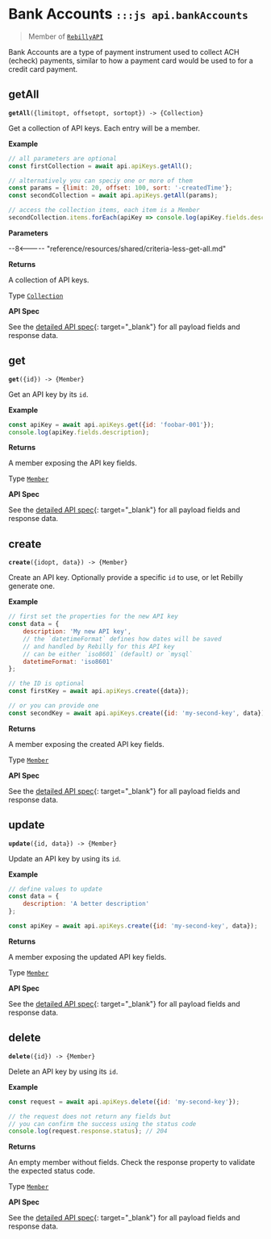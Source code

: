 # Bank Accounts <small>`:::js api.bankAccounts`</small>

> Member of [`RebillyAPI`][goto-rebillyapi]

Bank Accounts are a type of payment instrument used to collect ACH (echeck) payments, similar to how a payment card would be used to for a credit card payment.



## getAll
<div class="method"><code><strong>getAll</strong>({<span class="prop">limit</span><span class="optional" title="optional">opt</span>, <span class="prop">offset</span><span class="optional" title="optional">opt</span>, <span class="prop">sort</span><span class="optional" title="optional">opt</span>}) -> <span class="return">{Collection}</span></code></div>

Get a collection of API keys. Each entry will be a member.


**Example**

```js
// all parameters are optional
const firstCollection = await api.apiKeys.getAll();

// alternatively you can speciy one or more of them
const params = {limit: 20, offset: 100, sort: '-createdTime'}; 
const secondCollection = await api.apiKeys.getAll(params);

// access the collection items, each item is a Member
secondCollection.items.forEach(apiKey => console.log(apiKey.fields.description));
```

**Parameters**


--8<----- "reference/resources/shared/criteria-less-get-all.md"


**Returns**

A collection of API keys.

Type [`Collection`][goto-collection]


**API Spec**

See the [detailed API spec][1]{: target="_blank"} for all payload fields and response data.

## get
<div class="method"><code><strong>get</strong>({<span class="prop">id</span>}) -> <span class="return">{Member}</span></code></div>

Get an API key by its `id`.


**Example**

```js
const apiKey = await api.apiKeys.get({id: 'foobar-001'});
console.log(apiKey.fields.description);
```


**Returns**

A member exposing the API key fields.

Type [`Member`][goto-member]


**API Spec**

See the [detailed API spec][2]{: target="_blank"} for all payload fields and response data.

## create
<div class="method"><code><strong>create</strong>({<span class="prop">id</span><span class="optional" title="optional">opt</span>, <span class="prop">data</span>}) -> <span class="return">{Member}</span></code></div>

Create an API key. Optionally provide a specific `id` to use, or let Rebilly generate one. 


**Example**

```js
// first set the properties for the new API key
const data = {
    description: 'My new API key',
    // the `datetimeFormat` defines how dates will be saved 
    // and handled by Rebilly for this API key
    // can be either `iso8601` (default) or `mysql`
    datetimeFormat: 'iso8601'
};

// the ID is optional
const firstKey = await api.apiKeys.create({data});

// or you can provide one
const secondKey = await api.apiKeys.create({id: 'my-second-key', data});
```


**Returns**

A member exposing the created API key fields.

Type [`Member`][goto-member]


**API Spec**

See the [detailed API spec][3]{: target="_blank"} for all payload fields and response data.

## update
<div class="method"><code><strong>update</strong>({<span class="prop">id</span>, <span class="prop">data</span>}) -> <span class="return">{Member}</span></code></div>

Update an API key by using its `id`. 


**Example**

```js
// define values to update
const data = {
    description: 'A better description'
};

const apiKey = await api.apiKeys.create({id: 'my-second-key', data});
```


**Returns**

A member exposing the updated API key fields.

Type [`Member`][goto-member]


**API Spec**

See the [detailed API spec][3]{: target="_blank"} for all payload fields and response data.

## delete
<div class="method"><code><strong>delete</strong>({<span class="prop">id</span>}) -> <span class="return">{Member}</span></code></div>

Delete an API key by using its `id`. 


**Example**

```js
const request = await api.apiKeys.delete({id: 'my-second-key'});

// the request does not return any fields but
// you can confirm the success using the status code
console.log(request.response.status); // 204
```


**Returns**

An empty member without fields. Check the response property to validate the expected status code.

Type [`Member`][goto-member]


**API Spec**

See the [detailed API spec][4]{: target="_blank"} for all payload fields and response data.

[goto-rebillyapi]: ../rebilly-api
[goto-collection]: ../types/collection
[goto-member]: ../types/member
[1]: https://rebilly.github.io/RebillyAPI/#tag/API-Keys%2Fpaths%2F~1api-keys%2Fget
[2]: https://rebilly.github.io/RebillyAPI/#tag/API-Keys%2Fpaths%2F~1api-keys~1%7Bid%7D%2Fget
[3]: https://rebilly.github.io/RebillyAPI/#tag/API-Keys%2Fpaths%2F~1api-keys~1%7Bid%7D%2Fput
[4]: https://rebilly.github.io/RebillyAPI/#tag/API-Keys%2Fpaths%2F~1api-keys~1%7Bid%7D%2Fdelete
